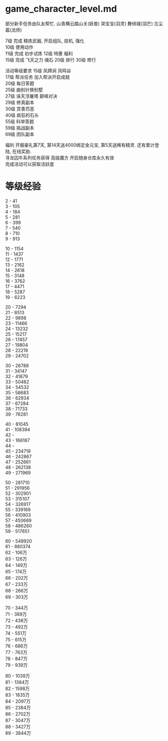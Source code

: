 # game_character_level.md

部分新手任务由队友帮忙. 山青横云踏山关(妖兽)  哭宝宝(羽灵)  舞倾城(羽芒)  忘尘嚣(法师)    

7级    完成 精炼武器, 开启组队, 挂机, 强化    
10级    使用动作  
11级    完成 初步试炼 
12级    特惠 福利    
15级    完成 飞天之力 魂石 
20级    排行
30级    修行  


活动等级要求 
15级    凤蹄涧 凤鸣谷         
17级    帮派任务 加入帮派开启成就     
20级    每日答题    
25级    曲别针换别墅  
27级    诛天浮屠塔 巅峰对决   
29级    修真副本  
30级    赏善罚恶  
40级    疯狂的石头  
55级    科举答题  
59级    挑战副本  
69级    团队副本   


福利 开服豪礼第7天, 第14天送4000绑定金元宝, 第5天送稀有精灵. 还有累计登陆, 在线奖励.  
寻龙囚牛系列任务获得 高级魔方 开启随身仓库永久有效    
完成活动可以获取活跃度


# 等级经验

2 - 41  
3 - 105  
4 - 184  
5 - 281  
6 - 399  
7 - 540  
8 - 710  
9 - 913 
 
10 - 1154  
11 - 1437  
12 - 1771  
13 - 2162  
14 - 2618  
15 - 3148  
16 - 3762  
17 - 4471  
18 - 5287  
19 - 6223  

20 - 7294  
21 - 8513  
22 - 9898  
23 - 11466  
24 - 13232  
25 - 15217  
26 - 17457  
27 - 19804  
28 - 22219  
29 - 24702  

30 - 26788  
31 - 34147  
32 - 41879  
33 - 50482  
34 - 54532  
35 - 58683  
36 - 62934  
37 - 67284  
38 - 71733    
39 - 76281  

40 - 81045  
41 - 108394  
42 -  
43 - 166187  
44 -  
45 - 234719  
46 - 242867  
47 - 252661  
48 - 262138  
49 - 271969  

50 - 281710  
51 - 291956  
52 - 302901  
53 - 315107  
54 - 326917  
55 - 339169  
56 - 410903  
57 - 450669  
58 - 486260  
59 - 517651  

60 - 548920  
61 - 880374  
62 - 106万  
63 - 126万  
64 - 149万  
65 - 174万  
66 - 202万  
67 - 233万  
68 - 266万  
69 - 303万  

70 - 344万  
71 - 389万  
72 - 438万  
73 - 492万  
74 - 551万  
75 - 615万  
76 - 686万  
77 - 763万  
78 - 847万  
79 - 939万  

80 - 1039万  
81 - 1384万  
82 - 1598万  
83 - 1835万  
84 - 2097万  
85 - 2384万  
86 - 2702万  
87 - 3047万  
88 - 3427万  
89 - 3844万  










 

























































